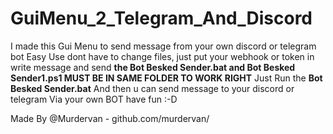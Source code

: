 # GuiMenu_2_Telegram_And_Discord
I made this Gui Menu to send message from your own discord or telegram bot 
Easy Use dont have to change files, just put your webhook or token in write message and send 
__the Bot Besked Sender.bat and Bot Besked Sender1.ps1 MUST BE IN SAME FOLDER TO WORK RIGHT__
Just Run the __Bot Besked Sender.bat__ And then u can send message to your discord or telegram Via your own BOT
have fun :-D

Made By @Murdervan - github.com/murdervan/
